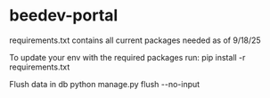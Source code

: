 # beedev-portal

requirements.txt contains all current packages needed as of 9/18/25

To update your env with the required packages run:
pip install -r requirements.txt

Flush data in db
python manage.py flush --no-input